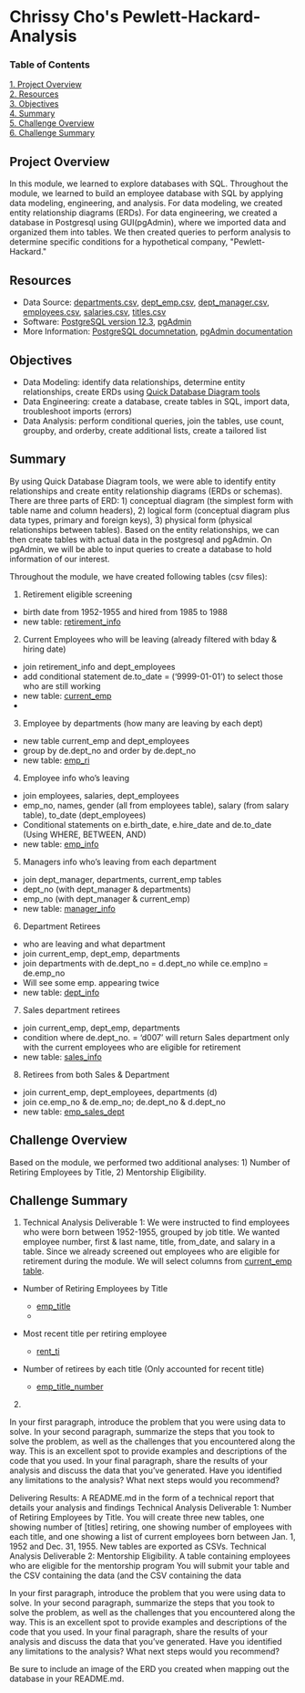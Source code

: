 # Chrissy Cho's Pewlett-Hackard-Analysis
### Table of Contents
[ 1. Project Overview ](#desc)<br /> 
[ 2. Resources ](#resc)<br /> 
[ 3. Objectives ](#obj)<br /> 
[ 4. Summary ](#sum)<br /> 
[ 5. Challenge Overview ](#chal)<br /> 
[ 6. Challenge Summary ](#chalsum)<br /> 


<a name="desc"></a>
## Project Overview
In this module, we learned to explore databases with SQL. Throughout the module, we learned to build
an employee database with SQL by applying data modeling, engineering, and analysis. For data modeling, we created
entity relationship diagrams (ERDs). For data engineering, we created a database in Postgresql using GUI(pgAdmin), where we imported data and organized them into tables. We then created queries to perform analysis to determine specific conditions
for a hypothetical company, "Pewlett-Hackard." 

<a name="resc"></a>
## Resources
- Data Source: [departments.csv](https://github.com/chrissycho/Pewlett-Hackard-Analysis/blob/master/Data/departments.csv), [dept_emp.csv](https://github.com/chrissycho/Pewlett-Hackard-Analysis/blob/master/Data/dept_emp.csv), [dept_manager.csv](https://github.com/chrissycho/Pewlett-Hackard-Analysis/blob/master/Data/dept_manager.csv), [employees.csv](https://github.com/chrissycho/Pewlett-Hackard-Analysis/blob/master/Data/employees.csv), [salaries.csv](https://github.com/chrissycho/Pewlett-Hackard-Analysis/blob/master/Data/salaries.csv), [titles.csv](https://github.com/chrissycho/Pewlett-Hackard-Analysis/blob/master/Data/titles.csv)
- Software: [PostgreSQL version 12.3](https://www.enterprisedb.com/downloads/postgres-postgresql-downloads), [pgAdmin](https://www.postgresql.org/ftp/pgadmin/pgadmin4/v4.23/macos/)
- More Information: [PostgreSQL documnetation](https://www.postgresql.org/docs/manuals/), [pgAdmin documentation](https://www.pgadmin.org/docs/)

<a name="obj"></a>
## Objectives
- Data Modeling: identify data relationships, determine entity relationships, create ERDs using [Quick Database Diagram tools](https://www.quickdatabasediagrams.com/)
- Data Engineering: create a database, create tables in SQL, import data, troubleshoot imports (errors)
- Data Analysis: perform conditional queries, join the tables, use count, groupby, and orderby, create additional lists, create a tailored list

<a name="sum"></a>
## Summary
By using Quick Database Diagram tools, we were able to identify entity relationships and create entity relationship diagrams (ERDs or schemas). 
There are three parts of ERD: 1) conceptual diagram (the simplest form with table name and column headers), 2) logical form (conceptual diagram plus data types, primary and foreign keys), 3) physical form (physical relationships between tables). Based on the entity relationships, we can then create
tables with actual data in the postgresql and pgAdmin. On pgAdmin, we will be able to input queries to create a database to hold information of our interest. 

Throughout the module, we have created following tables (csv files):

1)	Retirement eligible screening 
- birth date from 1952-1955 and hired from 1985 to 1988
- new table: [retirement_info](https://github.com/chrissycho/Pewlett-Hackard-Analysis/blob/master/Data/retirement_info.csv)

2)	Current Employees who will be leaving (already filtered with bday & hiring date)
- join retirement_info and dept_employees 
- add conditional statement de.to_date = (‘9999-01-01’) to select those who are still working 
- new table: [current_emp](https://github.com/chrissycho/Pewlett-Hackard-Analysis/blob/master/Data/current_emp.csv)
- <a name="cur"></a>

3)	Employee by departments (how many are leaving by each dept)
- new table current_emp and dept_employees
- group by de.dept_no and order by de.dept_no
- new table: [emp_ri](https://github.com/chrissycho/Pewlett-Hackard-Analysis/blob/master/Data/emp_ri.csv)

4)	Employee info who’s leaving
- join employees, salaries, dept_employees
- emp_no, names, gender (all from employees table), salary (from salary table), to_date (dept_employees) 
- Conditional statements on e.birth_date, e.hire_date and de.to_date
(Using WHERE, BETWEEN, AND) 
- new table: [emp_info](https://github.com/chrissycho/Pewlett-Hackard-Analysis/blob/master/Data/emp_info.csv)

5)	Managers info who’s leaving from each department
- join dept_manager, departments, current_emp tables
- dept_no (with dept_manager & departments) 
- emp_no (with dept_manager & current_emp)
- new table: [manager_info](https://github.com/chrissycho/Pewlett-Hackard-Analysis/blob/master/Data/manager_info.csv)

6)	Department Retirees
- who are leaving and what department
- join current_emp, dept_emp, departments
- join departments with de.dept_no = d.dept_no while ce.emp)no = de.emp_no
- Will see some emp. appearing twice
- new table: [dept_info](https://github.com/chrissycho/Pewlett-Hackard-Analysis/blob/master/Data/dept_info.csv)

7)	Sales department retirees
- join current_emp, dept_emp, departments
- condition where de.dept_no. = ‘d007’ will return Sales department only with the current employees who are eligible for retirement 
- new table: [sales_info](https://github.com/chrissycho/Pewlett-Hackard-Analysis/blob/master/Data/sales_info.csv)

8)	Retirees from both Sales & Department
- join current_emp, dept_employees, departments (d)
- join ce.emp_no & de.emp_no; de.dept_no & d.dept_no 
- new table: [emp_sales_dept](https://github.com/chrissycho/Pewlett-Hackard-Analysis/blob/master/Data/emp_sales_dept.csv)

<a name="chal"></a>
## Challenge Overview
Based on the module, we performed two additional analyses: 1) Number of Retiring Employees by Title, 2) Mentorship Eligibility.



<a name="chalsum"></a>
## Challenge Summary
1. Technical Analysis Deliverable 1:
We were instructed to find employees who were born between 1952-1955, grouped by job title. 
We wanted employee number, first & last name, title, from_date, and salary in a table. 
Since we already screened out employees who are eligible for retirement during the module. We will select columns from 
[current_emp table](#cur). 

- Number of Retiring Employees by Title
    - [emp_title](https://github.com/chrissycho/Pewlett-Hackard-Analysis/blob/master/Challenge/emp_title.csv)
    - 

- Most recent title per retiring employee
    - [rent_ti](https://github.com/chrissycho/Pewlett-Hackard-Analysis/blob/master/Challenge/recent_ti.csv)
- Number of retirees by each title (Only accounted for recent title)
    - [emp_title_number](https://github.com/chrissycho/Pewlett-Hackard-Analysis/blob/master/Challenge/emp_title_number.csv)

2.  







In your first paragraph, introduce the problem that you were using data to solve.
In your second paragraph, summarize the steps that you took to solve the problem, as well as the challenges that you encountered along the way. This is an excellent spot to provide examples and descriptions of the code that you used.
In your final paragraph, share the results of your analysis and discuss the data that you’ve generated. Have you identified any limitations to the analysis? What next steps would you recommend?




Delivering Results: A README.md in the form of a technical report that details your analysis and findings
Technical Analysis Deliverable 1: Number of Retiring Employees by Title. You will create three new tables, one showing number of [titles] retiring, one showing number of employees with each title, and one showing a list of current employees born between Jan. 1, 1952 and Dec. 31, 1955. New tables are exported as CSVs. 
Technical Analysis Deliverable 2: Mentorship Eligibility. A table containing employees who are eligible for the mentorship program You will submit your table and the CSV containing the data (and the CSV containing the data

In your first paragraph, introduce the problem that you were using data to solve.
In your second paragraph, summarize the steps that you took to solve the problem, as well as the challenges that you encountered along the way. This is an excellent spot to provide examples and descriptions of the code that you used.
In your final paragraph, share the results of your analysis and discuss the data that you’ve generated. Have you identified any limitations to the analysis? What next steps would you recommend?

Be sure to include an image of the ERD you created when mapping out the database in your README.md.